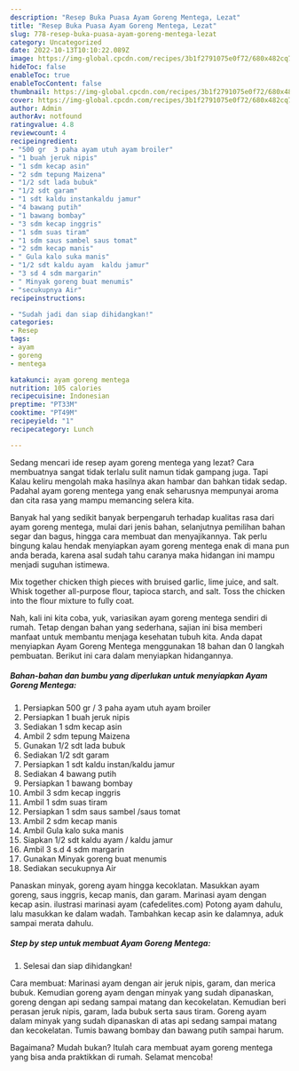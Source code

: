 ```yaml
---
description: "Resep Buka Puasa Ayam Goreng Mentega, Lezat"
title: "Resep Buka Puasa Ayam Goreng Mentega, Lezat"
slug: 778-resep-buka-puasa-ayam-goreng-mentega-lezat
category: Uncategorized
date: 2022-10-13T10:10:22.089Z
image: https://img-global.cpcdn.com/recipes/3b1f2791075e0f72/680x482cq70/ayam-goreng-mentega-foto-resep-utama.jpg
hideToc: false
enableToc: true
enableTocContent: false
thumbnail: https://img-global.cpcdn.com/recipes/3b1f2791075e0f72/680x482cq70/ayam-goreng-mentega-foto-resep-utama.jpg
cover: https://img-global.cpcdn.com/recipes/3b1f2791075e0f72/680x482cq70/ayam-goreng-mentega-foto-resep-utama.jpg
author: Admin
authorAv: notfound
ratingvalue: 4.8
reviewcount: 4
recipeingredient:
- "500 gr  3 paha ayam utuh ayam broiler"
- "1 buah jeruk nipis"
- "1 sdm kecap asin"
- "2 sdm tepung Maizena"
- "1/2 sdt lada bubuk"
- "1/2 sdt garam"
- "1 sdt kaldu instankaldu jamur"
- "4 bawang putih"
- "1 bawang bombay"
- "3 sdm kecap inggris"
- "1 sdm suas tiram"
- "1 sdm saus sambel saus tomat"
- "2 sdm kecap manis"
- " Gula kalo suka manis"
- "1/2 sdt kaldu ayam  kaldu jamur"
- "3 sd 4 sdm margarin"
- " Minyak goreng buat menumis"
- "secukupnya Air"
recipeinstructions:

- "Sudah jadi dan siap dihidangkan!"
categories:
- Resep
tags:
- ayam
- goreng
- mentega

katakunci: ayam goreng mentega 
nutrition: 105 calories
recipecuisine: Indonesian
preptime: "PT33M"
cooktime: "PT49M"
recipeyield: "1"
recipecategory: Lunch

---
```



Sedang mencari ide resep ayam goreng mentega yang lezat? Cara membuatnya sangat tidak terlalu sulit namun tidak gampang juga. Tapi Kalau keliru mengolah maka hasilnya akan hambar dan bahkan tidak sedap. Padahal ayam goreng mentega yang enak seharusnya mempunyai aroma dan cita rasa yang mampu memancing selera kita.


Banyak hal yang sedikit banyak berpengaruh terhadap kualitas rasa dari ayam goreng mentega, mulai dari jenis bahan, selanjutnya pemilihan bahan segar dan bagus, hingga cara membuat dan menyajikannya. Tak perlu bingung kalau hendak menyiapkan ayam goreng mentega enak di mana pun anda berada, karena asal sudah tahu caranya maka hidangan ini mampu menjadi suguhan istimewa.

Mix together chicken thigh pieces with bruised garlic, lime juice, and salt. Whisk together all-purpose flour, tapioca starch, and salt. Toss the chicken into the flour mixture to fully coat.


Nah, kali ini kita coba, yuk, variasikan ayam goreng mentega sendiri di rumah. Tetap dengan bahan yang sederhana, sajian ini bisa memberi manfaat untuk membantu menjaga kesehatan tubuh kita. Anda dapat menyiapkan Ayam Goreng Mentega menggunakan 18 bahan dan 0 langkah pembuatan. Berikut ini cara dalam menyiapkan hidangannya.

<!--inarticleads1-->

##### Bahan-bahan dan bumbu yang diperlukan untuk menyiapkan Ayam Goreng Mentega:

1. Persiapkan 500 gr / 3 paha ayam utuh ayam broiler
1. Persiapkan 1 buah jeruk nipis
1. Sediakan 1 sdm kecap asin
1. Ambil 2 sdm tepung Maizena
1. Gunakan 1/2 sdt lada bubuk
1. Sediakan 1/2 sdt garam
1. Persiapkan 1 sdt kaldu instan/kaldu jamur
1. Sediakan 4 bawang putih
1. Persiapkan 1 bawang bombay
1. Ambil 3 sdm kecap inggris
1. Ambil 1 sdm suas tiram
1. Persiapkan 1 sdm saus sambel /saus tomat
1. Ambil 2 sdm kecap manis
1. Ambil  Gula kalo suka manis
1. Siapkan 1/2 sdt kaldu ayam / kaldu jamur
1. Ambil 3 s.d 4 sdm margarin
1. Gunakan  Minyak goreng buat menumis
1. Sediakan secukupnya Air


Panaskan minyak, goreng ayam hingga kecoklatan. Masukkan ayam goreng, saus inggris, kecap manis, dan garam. Marinasi ayam dengan kecap asin. ilustrasi marinasi ayam (cafedelites.com) Potong ayam dahulu, lalu masukkan ke dalam wadah. Tambahkan kecap asin ke dalamnya, aduk sampai merata dahulu. 

<!--inarticleads2-->

##### Step by step untuk membuat Ayam Goreng Mentega:


1. Selesai dan siap dihidangkan!

Cara membuat: Marinasi ayam dengan air jeruk nipis, garam, dan merica bubuk. Kemudian goreng ayam dengan minyak yang sudah dipanaskan, goreng dengan api sedang sampai matang dan kecokelatan. Kemudian beri perasan jeruk nipis, garam, lada bubuk serta saus tiram. Goreng ayam dalam minyak yang sudah dipanaskan di atas api sedang sampai matang dan kecokelatan. Tumis bawang bombay dan bawang putih sampai harum. 

Bagaimana? Mudah bukan? Itulah cara membuat ayam goreng mentega yang bisa anda praktikkan di rumah. Selamat mencoba!
